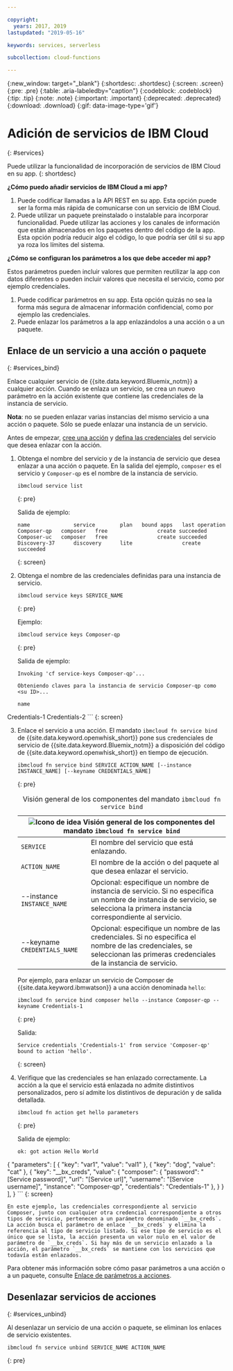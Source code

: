 ```yaml
---

copyright:
  years: 2017, 2019
lastupdated: "2019-05-16"

keywords: services, serverless

subcollection: cloud-functions

---
```


{:new_window: target="_blank"}
{:shortdesc: .shortdesc}
{:screen: .screen}
{:pre: .pre}
{:table: .aria-labeledby="caption"}
{:codeblock: .codeblock}
{:tip: .tip}
{:note: .note}
{:important: .important}
{:deprecated: .deprecated}
{:download: .download}
{:gif: data-image-type='gif'}


# Adición de servicios de IBM Cloud
{: #services}

Puede utilizar la funcionalidad de incorporación de servicios de IBM Cloud en su app.
{: shortdesc}

**¿Cómo puedo añadir servicios de IBM Cloud a mi app?**

1. Puede codificar llamadas a la API REST en su app. Esta opción puede ser la forma más rápida de comunicarse con un servicio de IBM Cloud.
2. Puede utilizar un paquete preinstalado o instalable para incorporar funcionalidad. Puede utilizar las acciones y los canales de información que están almacenados en los paquetes dentro del código de la app. Esta opción podría reducir algo el código, lo que podría ser útil si su app ya roza los límites del sistema.


**¿Cómo se configuran los parámetros a los que debe acceder mi app?**

Estos parámetros pueden incluir valores que permiten reutilizar la app con datos diferentes o pueden incluir valores que necesita el servicio, como por ejemplo credenciales. 
1. Puede codificar parámetros en su app. Esta opción quizás no sea la forma más segura de almacenar información confidencial, como por ejemplo las credenciales.
2. Puede enlazar los parámetros a la app enlazándolos a una acción o a un paquete.


## Enlace de un servicio a una acción o paquete
{: #services_bind}

Enlace cualquier servicio de {{site.data.keyword.Bluemix_notm}} a cualquier acción. Cuando se enlaza un servicio, se crea un nuevo parámetro en la acción existente que contiene las credenciales de la instancia de servicio.

**Nota**: no se pueden enlazar varias instancias del mismo servicio a una acción o paquete. Sólo se puede enlazar una instancia de un servicio. 

Antes de empezar, [cree una acción](/docs/openwhisk?topic=cloud-functions-actions) y [defina las credenciales](/docs/resources?topic=resources-externalapp#externalapp) del servicio que desea enlazar con la acción.

1. Obtenga el nombre del servicio y de la instancia de servicio que desea enlazar a una acción o paquete. En la salida del ejemplo, `composer` es el servicio y `Composer-qp` es el nombre de la instancia de servicio.
    ```
    ibmcloud service list
    ```
    {: pre}

    Salida de ejemplo:
    ```
    name              service        plan   bound apps   last operation
    Composer-qp   composer   free                create succeeded
    Composer-uc   composer   free                create succeeded
    Discovery-37      discovery      lite                create succeeded
    ```
    {: screen}

2. Obtenga el nombre de las credenciales definidas para una instancia de servicio.

    ```
    ibmcloud service keys SERVICE_NAME
    ```
    {: pre}

    Ejemplo:
    ```
    ibmcloud service keys Composer-qp
    ```
    {: pre}

    Salida de ejemplo:
    ```
    Invoking 'cf service-keys Composer-qp'...

    Obteniendo claves para la instancia de servicio Composer-qp como <su ID>...

    name
Credentials-1
Credentials-2
    ```
    {: screen}

3. Enlace el servicio a una acción. El mandato `ibmcloud fn service bind` de {{site.data.keyword.openwhisk_short}} pone sus credenciales de servicio de {{site.data.keyword.Bluemix_notm}} a disposición del código de {{site.data.keyword.openwhisk_short}} en tiempo de ejecución.
    ```
    ibmcloud fn service bind SERVICE ACTION_NAME [--instance INSTANCE_NAME] [--keyname CREDENTIALS_NAME]
    ```
    {: pre}

    <table>
    <caption>Visión general de los componentes del mandato <code>ibmcloud fn service bind</code></caption>
    <thead>
    <th colspan=2><img src="images/idea.png" alt="Icono de idea"/> Visión general de los componentes del mandato <code>ibmcloud fn service bind</code></th>
    </thead>
    <tbody>
    <tr>
    <td><code>SERVICE</code></td>
    <td>El nombre del servicio que está enlazando.</td>
    </tr>
    <tr>
    <td><code>ACTION_NAME</code></td>
    <td>El nombre de la acción o del paquete al que desea enlazar el servicio.</td>
    </tr>
    <tr>
    <td>--instance <code>INSTANCE_NAME</code></td>
    <td>Opcional: especifique un nombre de instancia de servicio. Si no especifica un nombre de instancia de servicio, se selecciona la primera instancia correspondiente al servicio.</td>
    </tr>
    <tr>
    <td>--keyname <code>CREDENTIALS_NAME</code></td>
    <td>Opcional: especifique un nombre de las credenciales. Si no especifica el nombre de las credenciales, se seleccionan las primeras credenciales de la instancia de servicio.</td>
    </tr>
    </tbody></table>

    Por ejemplo, para enlazar un servicio de Composer de {{site.data.keyword.ibmwatson}} a una acción denominada `hello`:
    ```
    ibmcloud fn service bind composer hello --instance Composer-qp --keyname Credentials-1
    ```
    {: pre}

    Salida:
    ```
    Service credentials 'Credentials-1' from service 'Composer-qp' bound to action 'hello'.
    ```
    {: screen}

4. Verifique que las credenciales se han enlazado correctamente. La acción a la que el servicio está enlazada no admite distintivos personalizados, pero sí admite los distintivos de depuración y de salida detallada.
    ```
    ibmcloud fn action get hello parameters
    ```
    {: pre}

    Salida de ejemplo:
    ```
    ok: got action Hello World
{
        "parameters": [
        {
                "key": "var1",
            "value": "val1"
            },
            {
                "key": "dog",
            "value": "cat"
            },
            {
                "key": "__bx_creds",
            "value": {
                    "composer": {
                        "password": "[Service password]",
                        "url": "[Service url]",
                        "username": "[Service username]",
                        "instance": "Composer-qp",
                        "credentials": "Credentials-1"
                    },
                }
            }
        ],
    }
    ```
    {: screen}

    En este ejemplo, las credenciales correspondiente al servicio Composer, junto con cualquier otra credencial correspondiente a otros tipos de servicio, pertenecen a un parámetro denominado `__bx_creds`. La acción busca el parámetro de enlace `__bx_creds` y elimina la referencia al tipo de servicio listado. Si ese tipo de servicio es el único que se lista, la acción presenta un valor nulo en el valor de parámetro de `__bx_creds`. Si hay más de un servicio enlazado a la acción, el parámetro `__bx_creds` se mantiene con los servicios que todavía están enlazados.

Para obtener más información sobre cómo pasar parámetros a una acción o a un paquete, consulte [Enlace de parámetros a acciones](/docs/openwhisk?topic=cloud-functions-actions#actions_params).




## Desenlazar servicios de acciones
{: #services_unbind}

Al desenlazar un servicio de una acción o paquete, se eliminan los enlaces de servicio existentes.

```
ibmcloud fn service unbind SERVICE_NAME ACTION_NAME
```
{: pre}
